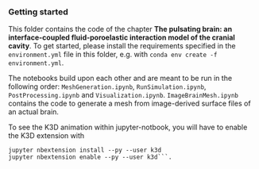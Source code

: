 ### Getting started 

This folder contains the code of the chapter **The pulsating brain: an interface-coupled fluid-poroelastic interaction model of the cranial cavity**. To get started, please install the requirements specified in the `environment.yml` file in this folder, e.g. with ```conda env create -f environment.yml```.

The notebooks build upon each other and are meant to be run in the following order: `MeshGeneration.ipynb`, `RunSimulation.ipynb`, `PostProcessing.ipynb` and `Visualization.ipynb`.
`ImageBrainMesh.ipynb` contains the code to generate a mesh from image-derived surface files of an actual brain.

To see the K3D animation within jupyter-notbook, you will have to enable the K3D extension with
```
jupyter nbextension install --py --user k3d
jupyter nbextension enable --py --user k3d```.